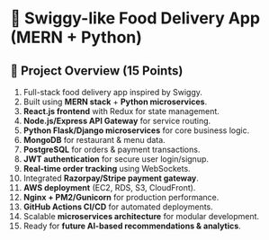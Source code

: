 # 🍔 Swiggy-like Food Delivery App (MERN + Python)

## 📌 Project Overview (15 Points)
1. Full-stack food delivery app inspired by Swiggy.  
2. Built using **MERN stack** + **Python microservices**.  
3. **React.js frontend** with Redux for state management.  
4. **Node.js/Express API Gateway** for service routing.  
5. **Python Flask/Django microservices** for core business logic.  
6. **MongoDB** for restaurant & menu data.  
7. **PostgreSQL** for orders & payment transactions.  
8. **JWT authentication** for secure user login/signup.  
9. **Real-time order tracking** using WebSockets.  
10. Integrated **Razorpay/Stripe payment gateway**.  
11. **AWS deployment** (EC2, RDS, S3, CloudFront).  
12. **Nginx + PM2/Gunicorn** for production performance.  
13. **GitHub Actions CI/CD** for automated deployments.  
14. Scalable **microservices architecture** for modular development.  
15. Ready for **future AI-based recommendations & analytics**.  
